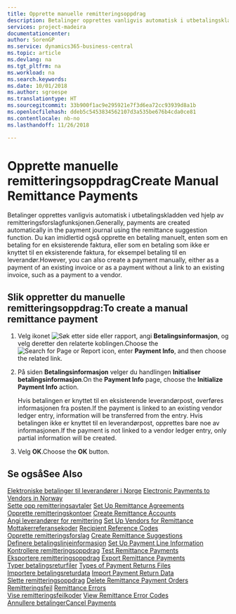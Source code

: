 ```yaml
---
title: Opprette manuelle remitteringsoppdrag
description: Betalinger opprettes vanligvis automatisk i utbetalingskladden ved hjelp av remitteringsforslagfunksjonen.
services: project-madeira
documentationcenter: 
author: SorenGP
ms.service: dynamics365-business-central
ms.topic: article
ms.devlang: na
ms.tgt_pltfrm: na
ms.workload: na
ms.search.keywords: 
ms.date: 10/01/2018
ms.author: sgroespe
ms.translationtype: HT
ms.sourcegitcommit: 33b900f1ac9e295921e7f3d6ea72cc93939d8a1b
ms.openlocfilehash: ddeb5c5453834562107d3a535be676b4cda0ce81
ms.contentlocale: nb-no
ms.lasthandoff: 11/26/2018

---
```

# <a name="create-manual-remittance-payments"></a><span data-ttu-id="3bcd3-103">Opprette manuelle remitteringsoppdrag</span><span class="sxs-lookup"><span data-stu-id="3bcd3-103">Create Manual Remittance Payments</span></span>
<span data-ttu-id="3bcd3-104">Betalinger opprettes vanligvis automatisk i utbetalingskladden ved hjelp av remitteringsforslagfunksjonen.</span><span class="sxs-lookup"><span data-stu-id="3bcd3-104">Generally, payments are created automatically in the payment journal using the remittance suggestion function.</span></span> <span data-ttu-id="3bcd3-105">Du kan imidlertid også opprette en betaling manuelt, enten som en betaling for en eksisterende faktura, eller som en betaling som ikke er knyttet til en eksisterende faktura, for eksempel betaling til en leverandør.</span><span class="sxs-lookup"><span data-stu-id="3bcd3-105">However, you can also create a payment manually, either as a payment of an existing invoice or as a payment without a link to an existing invoice, such as a payment to a vendor.</span></span>  

## <a name="to-create-a-manual-remittance-payment"></a><span data-ttu-id="3bcd3-106">Slik oppretter du manuelle remitteringsoppdrag:</span><span class="sxs-lookup"><span data-stu-id="3bcd3-106">To create a manual remittance payment</span></span>  

1.  <span data-ttu-id="3bcd3-107">Velg ikonet ![Søk etter side eller rapport](../../media/ui-search/search_small.png "Søk etter side eller rapport"), angi **Betalingsinformasjon**, og velg deretter den relaterte koblingen.</span><span class="sxs-lookup"><span data-stu-id="3bcd3-107">Choose the ![Search for Page or Report](../../media/ui-search/search_small.png "Search for Page or Report icon") icon, enter **Payment Info**, and then choose the related link.</span></span>  
2.  <span data-ttu-id="3bcd3-108">På siden **Betalingsinformasjon** velger du handlingen **Initialiser betalingsinformasjon**.</span><span class="sxs-lookup"><span data-stu-id="3bcd3-108">On the **Payment Info** page, choose the **Initialize Payment Info** action.</span></span>  

    <span data-ttu-id="3bcd3-109">Hvis betalingen er knyttet til en eksisterende leverandørpost, overføres informasjonen fra posten.</span><span class="sxs-lookup"><span data-stu-id="3bcd3-109">If the payment is linked to an existing vendor ledger entry, information will be transferred from the entry.</span></span> <span data-ttu-id="3bcd3-110">Hvis betalingen ikke er knyttet til en leverandørpost, opprettes bare noe av informasjonen.</span><span class="sxs-lookup"><span data-stu-id="3bcd3-110">If the payment is not linked to a vendor ledger entry, only partial information will be created.</span></span>  

3.  <span data-ttu-id="3bcd3-111">Velg **OK**.</span><span class="sxs-lookup"><span data-stu-id="3bcd3-111">Choose the **OK** button.</span></span>  

## <a name="see-also"></a><span data-ttu-id="3bcd3-112">Se også</span><span class="sxs-lookup"><span data-stu-id="3bcd3-112">See Also</span></span>  
 <span data-ttu-id="3bcd3-113">[Elektroniske betalinger til leverandører i Norge](electronic-payments-to-vendors-in-norway.md) </span><span class="sxs-lookup"><span data-stu-id="3bcd3-113">[Electronic Payments to Vendors in Norway](electronic-payments-to-vendors-in-norway.md) </span></span>  
 <span data-ttu-id="3bcd3-114">[Sette opp remitteringsavtaler](how-to-set-up-remittance-agreements.md) </span><span class="sxs-lookup"><span data-stu-id="3bcd3-114">[Set Up Remittance Agreements](how-to-set-up-remittance-agreements.md) </span></span>  
 <span data-ttu-id="3bcd3-115">[Opprette remitteringskontoer](how-to-create-remittance-accounts.md) </span><span class="sxs-lookup"><span data-stu-id="3bcd3-115">[Create Remittance Accounts](how-to-create-remittance-accounts.md) </span></span>  
 <span data-ttu-id="3bcd3-116">[Angi leverandører for remittering](how-to-set-up-vendors-for-remittance.md) </span><span class="sxs-lookup"><span data-stu-id="3bcd3-116">[Set Up Vendors for Remittance](how-to-set-up-vendors-for-remittance.md) </span></span>  
 <span data-ttu-id="3bcd3-117">[Mottakerreferansekoder](recipient-reference-codes.md) </span><span class="sxs-lookup"><span data-stu-id="3bcd3-117">[Recipient Reference Codes](recipient-reference-codes.md) </span></span>  
 <span data-ttu-id="3bcd3-118">[Opprette remitteringsforslag](how-to-create-remittance-suggestions.md) </span><span class="sxs-lookup"><span data-stu-id="3bcd3-118">[Create Remittance Suggestions](how-to-create-remittance-suggestions.md) </span></span>  
 <span data-ttu-id="3bcd3-119">[Definere betalingslinjeinformasjon](how-to-set-up-payment-line-information.md) </span><span class="sxs-lookup"><span data-stu-id="3bcd3-119">[Set Up Payment Line Information](how-to-set-up-payment-line-information.md) </span></span>  
 <span data-ttu-id="3bcd3-120">[Kontrollere remitteringsoppdrag](how-to-test-remittance-payments.md) </span><span class="sxs-lookup"><span data-stu-id="3bcd3-120">[Test Remittance Payments](how-to-test-remittance-payments.md) </span></span>  
 <span data-ttu-id="3bcd3-121">[Eksportere remitteringsoppdrag](how-to-export-remittance-payments.md) </span><span class="sxs-lookup"><span data-stu-id="3bcd3-121">[Export Remittance Payments](how-to-export-remittance-payments.md) </span></span>  
 <span data-ttu-id="3bcd3-122">[Typer betalingsreturfiler](types-of-payment-returns-files.md) </span><span class="sxs-lookup"><span data-stu-id="3bcd3-122">[Types of Payment Returns Files](types-of-payment-returns-files.md) </span></span>  
 <span data-ttu-id="3bcd3-123">[Importere betalingsreturdata](how-to-import-payment-return-data.md) </span><span class="sxs-lookup"><span data-stu-id="3bcd3-123">[Import Payment Return Data](how-to-import-payment-return-data.md) </span></span>  
 <span data-ttu-id="3bcd3-124">[Slette remitteringsoppdrag](how-to-delete-remittance-payment-orders.md) </span><span class="sxs-lookup"><span data-stu-id="3bcd3-124">[Delete Remittance Payment Orders](how-to-delete-remittance-payment-orders.md) </span></span>  
 <span data-ttu-id="3bcd3-125">[Remitteringsfeil](remittance-errors.md) </span><span class="sxs-lookup"><span data-stu-id="3bcd3-125">[Remittance Errors](remittance-errors.md) </span></span>  
 <span data-ttu-id="3bcd3-126">[Vise remitteringsfeilkoder](how-to-view-remittance-error-codes.md) </span><span class="sxs-lookup"><span data-stu-id="3bcd3-126">[View Remittance Error Codes](how-to-view-remittance-error-codes.md) </span></span>  
 [<span data-ttu-id="3bcd3-127">Annullere betalinger</span><span class="sxs-lookup"><span data-stu-id="3bcd3-127">Cancel Payments</span></span>](how-to-cancel-payments.md)

